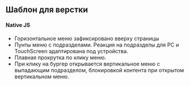 ## Шаблон для верстки
#### Native JS
- Горизонтальное меню зафиксировано вверху страницы
- Пунты меню с подразделами. Реакция на подразделы для PC и TouchScreen адаптирована под устройства.  
- Плавная прокрутка по клику меню.  
- При клику на бургер открывается вертикальное меню с выпадающим подразделом, блокировкой контента при открытом вертикальном меню.   
  
  